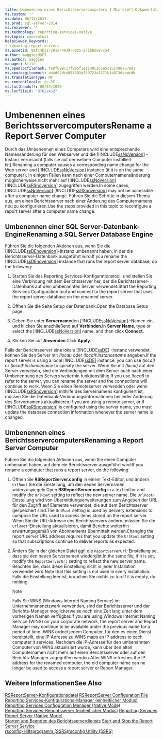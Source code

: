 ```yaml
---
title: Umbenennen eines Berichtsservercomputers | Microsoft-Dokumentation
ms.custom: ''
ms.date: 06/13/2017
ms.prod: sql-server-2014
ms.reviewer: ''
ms.technology: reporting-services-native
ms.topic: conceptual
helpviewer_keywords:
- renaming report servers
ms.assetid: 82fc4ba2-291a-4939-a025-271b8d687c54
author: maggiesMSFT
ms.author: maggies
manager: kfile
ms.openlocfilehash: fe8f699c17f9e5f1e11406ac6e5c161488767ed1
ms.sourcegitcommit: ad4d92dce894592a259721a1571b1d8736abacdb
ms.translationtype: MT
ms.contentlocale: de-DE
ms.lasthandoff: 08/04/2020
ms.locfileid: "87622432"
---
```

# <a name="rename-a-report-server-computer"></a><span data-ttu-id="e57fd-102">Umbenennen eines Berichtsservercomputers</span><span class="sxs-lookup"><span data-stu-id="e57fd-102">Rename a Report Server Computer</span></span>
  <span data-ttu-id="e57fd-103">Durch das Umbenennen eines Computers wird eine entsprechende Namensänderung für den Webserver und die [!INCLUDE[ssNoVersion](../../includes/ssnoversion-md.md)] -Instanz verursacht (falls sie auf demselben Computer installiert ist).</span><span class="sxs-lookup"><span data-stu-id="e57fd-103">Renaming a computer causes a corresponding name change for the Web server and [!INCLUDE[ssNoVersion](../../includes/ssnoversion-md.md)] instance (if it is on the same computer).</span></span> <span data-ttu-id="e57fd-104">In einigen Fällen kann nach einer Computernamensänderung möglicherweise nicht mehr auf [!INCLUDE[ssNoVersion](../../includes/ssnoversion-md.md)] [!INCLUDE[ssRSnoversion](../../includes/ssrsnoversion-md.md)] zugegriffen werden.</span><span class="sxs-lookup"><span data-stu-id="e57fd-104">In some cases, [!INCLUDE[ssNoVersion](../../includes/ssnoversion-md.md)] [!INCLUDE[ssRSnoversion](../../includes/ssrsnoversion-md.md)] may not be accessible after a computer name change.</span></span> <span data-ttu-id="e57fd-105">Führen Sie die Schritte in diesem Thema aus, um einen Berichtsserver nach einer Änderung des Computernamens neu zu konfigurieren.</span><span class="sxs-lookup"><span data-stu-id="e57fd-105">Use the steps provided in this topic to reconfigure a report server after a computer name change.</span></span>  
  
## <a name="renaming-a-sql-server-database-engine"></a><span data-ttu-id="e57fd-106">Umbenennen einer SQL Server-Datenbank-Engine</span><span class="sxs-lookup"><span data-stu-id="e57fd-106">Renaming a SQL Server Database Engine</span></span>  
 <span data-ttu-id="e57fd-107">Führen Sie die folgenden Aktionen aus, wenn Sie die [!INCLUDE[ssDEnoversion](../../includes/ssdenoversion-md.md)]-Instanz umbenannt haben, in der die Berichtsserver-Datenbank ausgeführt wird:</span><span class="sxs-lookup"><span data-stu-id="e57fd-107">If you rename the [!INCLUDE[ssDEnoversion](../../includes/ssdenoversion-md.md)] instance that runs the report server database, do the following:</span></span>  
  
1.  <span data-ttu-id="e57fd-108">Starten Sie das Reporting Services-Konfigurationstool, und stellen Sie eine Verbindung mit dem Berichtsserver her, der die Berichtsserver-Datenbank auf dem umbenannten Server verwendet.</span><span class="sxs-lookup"><span data-stu-id="e57fd-108">Start the Reporting Services Configuration tool and connect to the report server that uses the report server database on the renamed server.</span></span>  
  
2.  <span data-ttu-id="e57fd-109">Öffnen Sie die Seite Setup der Datenbank.</span><span class="sxs-lookup"><span data-stu-id="e57fd-109">Open the Database Setup page.</span></span>  
  
3.  <span data-ttu-id="e57fd-110">Geben Sie unter **Servername**den [!INCLUDE[ssNoVersion](../../includes/ssnoversion-md.md)] -Namen ein, und klicken Sie anschließend auf **Verbinden**.</span><span class="sxs-lookup"><span data-stu-id="e57fd-110">In **Server Name**, type or select the [!INCLUDE[ssNoVersion](../../includes/ssnoversion-md.md)] name, and then click **Connect**.</span></span>  
  
4.  <span data-ttu-id="e57fd-111">Klicken Sie auf **Anwenden**.</span><span class="sxs-lookup"><span data-stu-id="e57fd-111">Click **Apply**.</span></span>  
  
 <span data-ttu-id="e57fd-112">Falls der Berichtsserver eine lokale [!INCLUDE[ssDE](../../includes/ssde-md.md)] -Instanz verwendet, können Sie den Server mit *(local)* oder *(local)\instancename* angeben.</span><span class="sxs-lookup"><span data-stu-id="e57fd-112">If the report server is using a local [!INCLUDE[ssDE](../../includes/ssde-md.md)] instance, you can use *(local)* or *(local)\instancename* to specify the server.</span></span> <span data-ttu-id="e57fd-113">Wenn Sie mit *(local)* auf den Server verweisen, sind die Verbindungen mit dem Server auch nach einer Umbenennung des Servers weiterhin funktionsfähig.</span><span class="sxs-lookup"><span data-stu-id="e57fd-113">If you use *(local)* to refer to the server, you can rename the server and the connections will continue to work.</span></span> <span data-ttu-id="e57fd-114">Wenn Sie einen Remoteserver verwenden oder wenn [!INCLUDE[ssRSnoversion](../../includes/ssrsnoversion-md.md)] mithilfe des Servernamens konfiguriert ist, müssen Sie die Datenbank-Verbindungsinformationen bei jeder Änderung des Servernamens aktualisieren.</span><span class="sxs-lookup"><span data-stu-id="e57fd-114">If you are using a remote server, or if [!INCLUDE[ssRSnoversion](../../includes/ssrsnoversion-md.md)] is configured using the server name, you must update the database connection information whenever the server name is changed.</span></span>  
  
## <a name="renaming-a-report-server-computer"></a><span data-ttu-id="e57fd-115">Umbenennen eines Berichtsservercomputers</span><span class="sxs-lookup"><span data-stu-id="e57fd-115">Renaming a Report Server Computer</span></span>  
 <span data-ttu-id="e57fd-116">Führen Sie die folgenden Aktionen aus, wenn Sie einen Computer umbenannt haben, auf dem ein Berichtsserver ausgeführt wird:</span><span class="sxs-lookup"><span data-stu-id="e57fd-116">If you rename a computer that runs a report server, do the following:</span></span>  
  
1.  <span data-ttu-id="e57fd-117">Öffnen Sie **RSReportServer.config** in einem Text-Editor, und ändern `UrlRoot` Sie die Einstellung, um den neuen Servernamen widerzuspiegeln.</span><span class="sxs-lookup"><span data-stu-id="e57fd-117">Open **RSReportServer.config** in a text editor and modify the `UrlRoot` setting to reflect the new server name.</span></span> <span data-ttu-id="e57fd-118">Die `UrlRoot`-Einstellung wird von Übermittlungserweiterungen zum Angeben der URL für den Zugriff auf Elemente verwendet, die auf dem Berichtsserver gespeichert sind.</span><span class="sxs-lookup"><span data-stu-id="e57fd-118">The `UrlRoot` setting is used by delivery extensions to compose the URL used to access items stored on the report server.</span></span> <span data-ttu-id="e57fd-119">Wenn Sie die URL-Adresse des Berichtsservers ändern, müssen Sie die `UrlRoot`-Einstellung aktualisieren, damit Berichte weiterhin erwartungsgemäß von Abonnements übermittelt werden.</span><span class="sxs-lookup"><span data-stu-id="e57fd-119">Changing the report server URL address requires that you update the `UrlRoot` setting so that subscriptions continue to deliver reports as expected.</span></span>  
  
2.  <span data-ttu-id="e57fd-120">Ändern Sie in der gleichen Datei ggf. die `ReportServerUrl`-Einstellung so, dass sie den neuen Servernamen wiedergibt.</span><span class="sxs-lookup"><span data-stu-id="e57fd-120">In the same file, if it is set, modify the `ReportServerUrl` setting to reflect the new server name.</span></span> <span data-ttu-id="e57fd-121">Beachten Sie, dass diese Einstellung nicht in jeder Installation verwendet wird.</span><span class="sxs-lookup"><span data-stu-id="e57fd-121">Note that this setting is not used in every installation.</span></span> <span data-ttu-id="e57fd-122">Falls die Einstellung leer ist, brauchen Sie nichts zu tun.</span><span class="sxs-lookup"><span data-stu-id="e57fd-122">If it is empty, do nothing.</span></span>  
  
    > [!NOTE]  
    >  <span data-ttu-id="e57fd-123">Falls Sie WINS (Windows Internet Naming Service) im Unternehmensnetzwerk verwenden, sind der Berichtsserver und der Berichts-Manager möglicherweise noch eine Zeit lang unter dem vorherigen Namen verfügbar.</span><span class="sxs-lookup"><span data-stu-id="e57fd-123">If you are using Windows Internet Naming Service (WINS) on your corporate network, the report server and Report Manager may continue to be available under the previous name for a period of time.</span></span> <span data-ttu-id="e57fd-124">WINS ordnet jedem Computer, für den es einen Dienst bereitstellt, eine IP-Adresse zu.</span><span class="sxs-lookup"><span data-stu-id="e57fd-124">WINS maps an IP address to each computer it services.</span></span> <span data-ttu-id="e57fd-125">Nachdem die IP-Adresse für den umbenannten Computer von WINS aktualisiert wurde, kann über den alten Computernamen nicht mehr auf einen Berichtsserver oder auf den Berichts-Manager zugegriffen werden.</span><span class="sxs-lookup"><span data-stu-id="e57fd-125">After WINS refreshes the IP address for the renamed computer, the old computer name can no longer be used to access a report server or Report Manager.</span></span>  
  
## <a name="see-also"></a><span data-ttu-id="e57fd-126">Weitere Informationen</span><span class="sxs-lookup"><span data-stu-id="e57fd-126">See Also</span></span>  
 <span data-ttu-id="e57fd-127">[RSReportServer-Konfigurationsdatei](rsreportserver-config-configuration-file.md) </span><span class="sxs-lookup"><span data-stu-id="e57fd-127">[RSReportServer Configuration File](rsreportserver-config-configuration-file.md) </span></span>  
 <span data-ttu-id="e57fd-128">[Reporting Services-Konfigurations-Manager &#40;einheitlicher Modus&#41;](../../sql-server/install/reporting-services-configuration-manager-native-mode.md) </span><span class="sxs-lookup"><span data-stu-id="e57fd-128">[Reporting Services Configuration Manager &#40;Native Mode&#41;](../../sql-server/install/reporting-services-configuration-manager-native-mode.md) </span></span>  
 <span data-ttu-id="e57fd-129">[Reporting Services-Berichtsserver &#40;einheitlicher Modus&#41;](reporting-services-report-server-native-mode.md) </span><span class="sxs-lookup"><span data-stu-id="e57fd-129">[Reporting Services Report Server &#40;Native Mode&#41;](reporting-services-report-server-native-mode.md) </span></span>  
 <span data-ttu-id="e57fd-130">[Starten und Beenden des Berichtsserverdiensts](start-and-stop-the-report-server-service.md) </span><span class="sxs-lookup"><span data-stu-id="e57fd-130">[Start and Stop the Report Server Service](start-and-stop-the-report-server-service.md) </span></span>  
 [<span data-ttu-id="e57fd-131">rsconfig-Hilfsprogramm (SSRS)</span><span class="sxs-lookup"><span data-stu-id="e57fd-131">rsconfig Utility &#40;SSRS&#41;</span></span>](../tools/rsconfig-utility-ssrs.md)  
  
  
